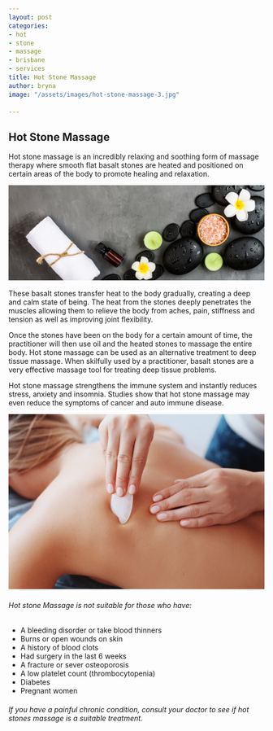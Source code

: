 ```yaml
---
layout: post
categories:
- hot
- stone
- massage
- brisbane
- services
title: Hot Stone Massage
author: bryna
image: "/assets/images/hot-stone-massage-3.jpg"

---
```

## Hot Stone Massage

Hot stone massage is an incredibly relaxing and soothing form of massage therapy where smooth flat basalt stones are heated and positioned on certain areas of the body to promote healing and relaxation.

![](/assets/images/hot-stone-massage-1.jpg)

These basalt stones transfer heat to the body gradually, creating a deep and calm state of being. The heat from the stones deeply penetrates the muscles allowing them to relieve the body from aches, pain, stiffness and tension as well as improving joint flexibility.

Once the stones have been on the body for a certain amount of time, the practitioner will then use oil and the heated stones to massage the entire body. Hot stone massage can be used as an alternative treatment to deep tissue massage. When skilfully used by a practitioner, basalt stones are a very effective massage tool for treating deep tissue problems.

Hot stone massage strengthens the immune system and instantly reduces stress, anxiety and insomnia. Studies show that hot stone massage may even reduce the symptoms of cancer and auto immune disease.

![](/assets/images/hot-stone-massage-2.jpg)

###### Hot stone Massage is not suitable for those who have:

* A bleeding disorder or take blood thinners
* Burns or open wounds on skin
* A history of blood clots
* Had surgery in the last 6 weeks
* A fracture or sever osteoporosis
* A low platelet count (thrombocytopenia)
* Diabetes
* Pregnant women

###### If you have a painful chronic condition, consult your doctor to see if hot stones massage is a suitable treatment.